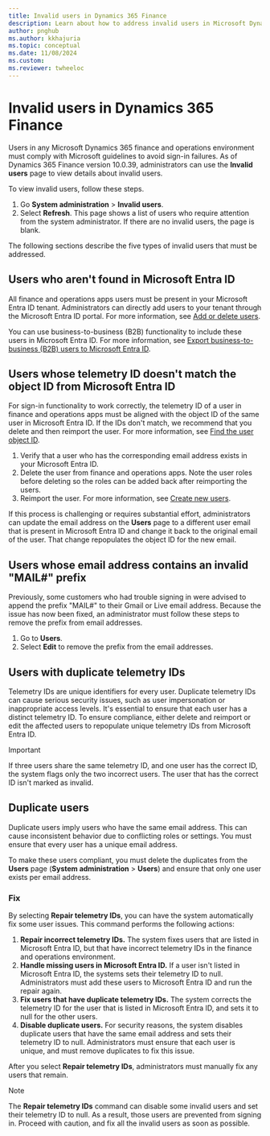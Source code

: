 ```yaml
---
title: Invalid users in Dynamics 365 Finance
description: Learn about how to address invalid users in Microsoft Dynamics 365 Finance, including outlines on different types of invalid users.
author: pnghub
ms.author: kkhajuria
ms.topic: conceptual
ms.date: 11/08/2024
ms.custom:
ms.reviewer: twheeloc
---
```


# Invalid users in Dynamics 365 Finance

Users in any Microsoft Dynamics 365 finance and operations environment must comply with Microsoft guidelines to avoid sign-in failures. As of Dynamics 365 Finance version 10.0.39, administrators can use the **Invalid users** page to view details about invalid users.

To view invalid users, follow these steps.

1. Go **System administration** \> **Invalid users**.
2. Select **Refresh**. This page shows a list of users who require attention from the system administrator. If there are no invalid users, the page is blank.

The following sections describe the five types of invalid users that must be addressed.

## Users who aren't found in Microsoft Entra ID

All finance and operations apps users must be present in your Microsoft Entra ID tenant. Administrators can directly add users to your tenant through the Microsoft Entra ID portal. For more information, see [Add or delete users](/entra/fundamentals/add-users).

You can use business-to-business (B2B) functionality to include these users in Microsoft Entra ID. For more information, see [Export business-to-business (B2B) users to Microsoft Entra ID](../../dev-itpro/sysadmin/implement-b2b.md).

## Users whose telemetry ID doesn't match the object ID from Microsoft Entra ID

For sign-in functionality to work correctly, the telemetry ID of a user in finance and operations apps must be aligned with the object ID of the same user in Microsoft Entra ID. If the IDs don't match, we recommend that you delete and then reimport the user. For more information, see [Find the user object ID](/partner-center/find-ids-and-domain-names#find-the-user-object-id).

1. Verify that a user who has the corresponding email address exists in your Microsoft Entra ID.
2. Delete the user from finance and operations apps. Note the user roles before deleting so the roles can be added back after reimporting the users. 
3. Reimport the user. For more information, see [Create new users](create-new-users.md).

If this process is challenging or requires substantial effort, administrators can update the email address on the **Users** page to a different user email that is present in Microsoft Entra ID and change it back to the original email of the user. That change repopulates the object ID for the new email.

## Users whose email address contains an invalid "MAIL#" prefix

Previously, some customers who had trouble signing in were advised to append the prefix "MAIL\#" to their Gmail or Live email address. Because the issue has now been fixed, an administrator must follow these steps to remove the prefix from email addresses.

1. Go to **Users**.
2. Select **Edit** to remove the prefix from the email addresses.

## Users with duplicate telemetry IDs 

Telemetry IDs are unique identifiers for every user. Duplicate telemetry IDs can cause serious security issues, such as user impersonation or inappropriate access levels. It's essential to ensure that each user has a distinct telemetry ID. To ensure compliance, either delete and reimport or edit the affected users to repopulate unique telemetry IDs from Microsoft Entra ID. 

> [!IMPORTANT]
> If three users share the same telemetry ID, and one user has the correct ID, the system flags only the two incorrect users. The user that has the correct ID isn't marked as invalid. 

## Duplicate users 

Duplicate users imply users who have the same email address. This can cause inconsistent behavior due to conflicting roles or settings. You must ensure that every user has a unique email address. 

To make these users compliant, you must delete the duplicates from the **Users** page (**System administration** \> **Users**) and ensure that only one user exists per email address.

### Fix

By selecting **Repair telemetry IDs**, you can have the system automatically fix some user issues. This command performs the following actions:

1. **Repair incorrect telemetry IDs.** The system fixes users that are listed in Microsoft Entra ID, but that have incorrect telemetry IDs in the finance and operations environment.
2. **Handle missing users in Microsoft Entra ID.** If a user isn't listed in Microsoft Entra ID, the systems sets their telemetry ID to null. Administrators must add these users to Microsoft Entra ID and run the repair again.
3. **Fix users that have duplicate telemetry IDs.** The system corrects the telemetry ID for the user that is listed in Microsoft Entra ID, and sets it to null for the other users.
4. **Disable duplicate users.** For security reasons, the system disables duplicate users that have the same email address and sets their telemetry ID to null. Administrators must ensure that each user is unique, and must remove duplicates to fix this issue.

After you select **Repair telemetry IDs**, administrators must manually fix any users that remain.

> [!NOTE]
> The **Repair telemetry IDs** command can disable some invalid users and set their telemetry ID to null. As a result, those users are prevented from signing in. Proceed with caution, and fix all the invalid users as soon as possible.
